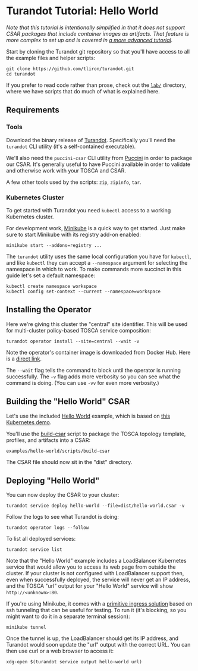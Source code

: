 Turandot Tutorial: Hello World
==============================

*Note that this tutorial is intentionally simplified in that it does not support
CSAR packages that include container images as artifacts. That feature is more complex to
set up and is covered in [a more advanced tutorial](TUTORIAL-SELF-CONTAINED.md).*

Start by cloning the Turandot git repository so that you'll have access to all the example
files and helper scripts:

    git clone https://github.com/tliron/turandot.git
    cd turandot

If you prefer to read code rather than prose, check out the [`lab/`](lab/) directory,
where we have scripts that do much of what is explained here.


Requirements
------------

### Tools

Download the binary release of [Turandot](https://github.com/tliron/turandot/releases).
Specifically you'll need the `turandot` CLI utility (it's a self-contained executable).

We'll also need the `puccini-csar` CLI utility from [Puccini](https://puccini.cloud/)
in order to package our CSAR. It's generally useful to have Puccini available in
order to validate and otherwise work with your TOSCA and CSAR.

A few other tools used by the scripts: `zip`, `zipinfo`, `tar`.

### Kubernetes Cluster

To get started with Turandot you need `kubectl` access to a working Kubernetes
cluster.

For development work, [Minikube](https://minikube.sigs.k8s.io/docs/) is a quick way
to get started. Just make sure to start Minikube with its registry add-on enabled:

    minikube start --addons=registry ...

The `turandot` utility uses the same local configuration you have for `kubectl`, and like
`kubectl` they can accept a `--namespace` argument for selecting the namespace in which to
work. To make commands more succinct in this guide let's set a default namespace:

    kubectl create namespace workspace
    kubectl config set-context --current --namespace=workspace


Installing the Operator
-----------------------

Here we're giving this cluster the "central" site identifier. This will be used
for multi-cluster policy-based TOSCA service composition:

    turandot operator install --site=central --wait -v

Note the operator's container image is downloaded from Docker Hub. Here is a
[direct link](https://hub.docker.com/r/tliron/turandot-operator).

The `--wait` flag tells the command to block until the operator is running
successfully. The `-v` flag adds more verbosity so you can see what the command is
doing. (You can use `-vv` for even more verbosity.)


Building the "Hello World" CSAR
-------------------------------

Let's use the included
[Hello World](https://github.com/tliron/turandot/tree/main/examples/hello-world/) example,
which is based on [this Kubernetes demo](https://github.com/paulbouwer/hello-kubernetes).

You'll use the [build-csar](examples/hello-world/scripts/build-csar) script to package
the TOSCA topology template, profiles, and artifacts into a CSAR:

    examples/hello-world/scripts/build-csar

The CSAR file should now sit in the "dist" directory.


Deploying "Hello World"
-----------------------

You can now deploy the CSAR to your cluster:

    turandot service deploy hello-world --file=dist/hello-world.csar -v

Follow the logs to see what Turandot is doing:

    turandot operator logs --follow

To list all deployed services:

    turandot service list

Note that the "Hello World" example includes a LoadBalancer Kubernetes service that would
allow you to access its web page from outside the cluster. If your cluster is not configured
with LoadBalancer support then, even when successfully
deployed, the service will never get an IP address, and the TOSCA "url"
output for your "Hello World" service will show `http://<unknown>:80`.

If you're using Minikube, it comes with a
[primitive ingress solution](https://minikube.sigs.k8s.io/docs/commands/tunnel/) based on ssh
tunneling that can be useful for testing. To run it (it's blocking, so you might want to do
it in a separate terminal session):

    minikube tunnel

Once the tunnel is up, the LoadBalancer should get its IP address, and Turandot would soon
update the "url" output with the correct URL. You can then use curl or a web browser to access
it:

    xdg-open $(turandot service output hello-world url)
